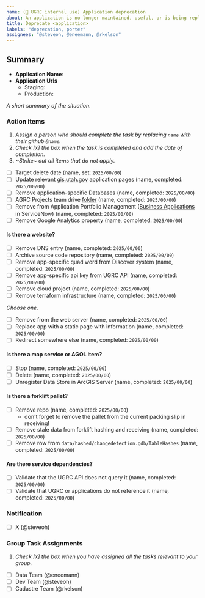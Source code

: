 ```yaml
---
name: (🔐 UGRC internal use) Application deprecation
about: An application is no longer maintained, useful, or is being replaced
title: Deprecate <application>
labels: "deprecation, porter"
assignees: "@steveoh, @eneemann, @rkelson"
---
```


## Summary

- **Application Name**:
- **Application Urls**
  - Staging:
  - Production:

_A short summary of the situation._

### Action items

1. _Assign a person who should complete the task by replacing `name` with their github `@name`._
1. _Check [x] the box when the task is completed and add the date of completion._
1. _~Strike~ out all items that do not apply._

- [ ] Target delete date (name, set: `2025/00/00`)
- [ ] Update relevant [gis.utah.gov](https://gis.utah.gov/developer/application) application pages (name, completed: `2025/00/00`)
- [ ] Remove application-specific Databases (name, completed: `2025/00/00`)
- [ ] AGRC Projects team drive [folder](https://drive.google.com/drive/folders/0AIVByxAYHd4oUk9PVA) (name, completed: `2025/00/00`)
- [ ] Remove from Application Portfolio Management ([Business Applications](https://workspaces.dts.utah.gov/now/nav/ui/classic/params/target/cmdb_ci_business_app_list.do%3Fsysparm_userpref_module%3D11133b75870003005f9f578c87cb0bfe%26sysparm_view%3Dbusiness_application_readonly) in ServiceNow) (name, completed: `2025/00/00`)
- [ ] Remove Google Analytics property (name, completed: `2025/00/00`)

#### Is there a website?

- [ ] Remove DNS entry (name, completed: `2025/00/00`)
- [ ] Archive source code repository (name, completed: `2025/00/00`)
- [ ] Remove app-specific quad word from Discover system (name, completed: `2025/00/00`)
- [ ] Remove app-specific api key from UGRC API (name, completed: `2025/00/00`)
- [ ] Remove cloud project (name, completed: `2025/00/00`)
- [ ] Remove terraform infrastructure (name, completed: `2025/00/00`)

_Choose one._

- [ ] Remove from the web server (name, completed: `2025/00/00`)
- [ ] Replace app with a static page with information (name, completed: `2025/00/00`)
- [ ] Redirect somewhere else (name, completed: `2025/00/00`)

#### Is there a map service or AGOL item?

- [ ] Stop (name, completed: `2025/00/00`)
- [ ] Delete (name, completed: `2025/00/00`)
- [ ] Unregister Data Store in ArcGIS Server (name, completed: `2025/00/00`)

#### Is there a forklift pallet?

- [ ] Remove repo (name, completed: `2025/00/00`)
  - don't forget to remove the pallet from the current packing slip in receiving!
- [ ] Remove stale data from forklift hashing and receiving (name, completed: `2025/00/00`)
- [ ] Remove row from `data/hashed/changedetection.gdb/TableHashes` (name, completed: `2025/00/00`)

#### Are there service dependencies?

- [ ] Validate that the UGRC API does not query it (name, completed: `2025/00/00`)
- [ ] Validate that UGRC or applications do not reference it (name, completed: `2025/00/00`)

### Notification

- [ ] X (@steveoh)

### Group Task Assignments

1. _Check [x] the box when you have assigned all the tasks relevant to your group._

- [ ] Data Team (@eneemann)
- [ ] Dev Team (@steveoh)
- [ ] Cadastre Team (@rkelson)
